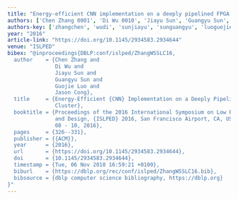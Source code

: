 ```yaml
---
title: "Energy-efficient CNN implementation on a deeply pipelined FPGA cluster"
authors: ['Chen Zhang 0001', 'Di Wu 0010', 'Jiayu Sun', 'Guangyu Sun', 'Guojie Luo', 'Jason Cong']
authors-key: ['zhangchen', 'wudi', 'sunjiayu', 'sunguangyu', 'luoguojie', 'congjason']
year: "2016"
article-link: "https://doi.org/10.1145/2934583.2934644"
venue: "ISLPED"
bibex: "@inproceedings{DBLP:conf/islped/ZhangWSSLC16,
  author    = {Chen Zhang and
               Di Wu and
               Jiayu Sun and
               Guangyu Sun and
               Guojie Luo and
               Jason Cong},
  title     = {Energy-Efficient {CNN} Implementation on a Deeply Pipelined {FPGA}
               Cluster},
  booktitle = {Proceedings of the 2016 International Symposium on Low Power Electronics
               and Design, {ISLPED} 2016, San Francisco Airport, CA, USA, August
               08 - 10, 2016},
  pages     = {326--331},
  publisher = {{ACM}},
  year      = {2016},
  url       = {https://doi.org/10.1145/2934583.2934644},
  doi       = {10.1145/2934583.2934644},
  timestamp = {Tue, 06 Nov 2018 16:59:21 +0100},
  biburl    = {https://dblp.org/rec/conf/islped/ZhangWSSLC16.bib},
  bibsource = {dblp computer science bibliography, https://dblp.org}
}"
---
```

